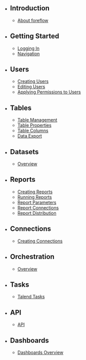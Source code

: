-   ## Introduction

    -   [About foreflow](/docs/{{version}}/about)

-   ## Getting Started

    -   [Logging In](/docs/{{version}}/logging-in)
    -   [Navigation](/docs/{{version}}/navigation)

-   ## Users

    -   [Creating Users](/docs/{{version}}/creating-users)
    -   [Editing Users](/docs/{{version}}/editing-users)
    -   [Applying Permissions to Users](/docs/{{version}}/user-permissions)

-   ## Tables

    -   [Table Management](/docs/{{version}}/table-management)
    -   [Table Properties](/docs/{{version}}/table-properties)
    -   [Table Columns](/docs/{{version}}/table-columns)
    -   [Data Export](/docs/{{version}}/table-export-data)

-   ## Datasets

    -   [Overview](/docs/{{version}}/dataset-overview)

-   ## Reports

    -   [Creating Reports](/docs/{{version}}/creating-reports)
    -   [Running Reports](/docs/{{version}}/running-reports)
    -   [Report Parameters](/docs/{{version}}/report-parameters)
    -   [Report Connections](/docs/{{version}}/report-connections)
    -   [Report Distribution](/docs/{{version}}/report-distribution)

-   ## Connections

    -   [Creating Connections](/docs/{{version}}/creating-connections)

-   ## Orchestration

    -   [Overview](/docs/{{version}}/orchestration-overview)

-   ## Tasks

    -   [Talend Tasks](/docs/{{version}}/talend-tasks)

-   ## API

    -   [API](/docs/{{version}}/api)

-   ## Dashboards
    -   [Dashboards Overview](/docs/{{version}}/dashboards-overview)
